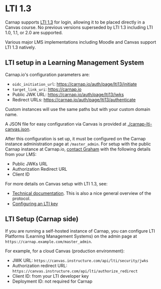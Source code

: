# LTI 1.3

Carnap supports [LTI 1.3](http://www.imsglobal.org/spec/lti/v1p3/) for login,
allowing it to be placed directly in a Canvas course. No previous versions
superseded by LTI 1.3 including LTI 1.0, 1.1, or 2.0 are supported.

Various major LMS implementations including Moodle and Canvas support LTI 1.3
natively.

## LTI setup in a Learning Management System

Carnap.io's configuration parameters are:

* `oidc_initiation_url`: https://carnap.io/auth/page/lti13/initiate
* `target_link_uri`: https://carnap.io
* Public JWK URL: https://carnap.io/auth/page/lti13/jwks
* Redirect URLs: https://carnap.io/auth/page/lti13/authenticate

Custom instances will use the same paths but with your custom domain name.

A JSON file for easy configuration via Canvas is provided at
[./carnap-lti-canvas.json](./carnap-lti-canvas.json).

After this configuration is set up, it must be configured on the Carnap
instance administration page at `/master_admin`. For setup with the public
Carnap instance at Carnap.io, [contact Graham](mailto:gleachkr@ksu.edu) with
the following details from your LMS:

* Public JWKs URL
* Authorization Redirect URL
* Client ID

For more details on Canvas setup with LTI 1.3, see:

* [Technical documentation](https://canvas.instructure.com/doc/api/file.lti_dev_key_config.html).
  This is also a nice general overview of the protocol.
* [Configuring an LTI key](https://community.canvaslms.com/t5/Admin-Guide/How-do-I-configure-an-LTI-key-for-an-account/ta-p/140)

## LTI Setup (Carnap side)

If you are running a self-hosted instance of Carnap, you can configure LTI
Platforms (Learning Management Systems) on the admin page at
`https://carnap.example.com/master_admin`.

For example, for a cloud Canvas (production environment):

* JWK URL: `https://canvas.instructure.com/api/lti/security/jwks`
* Authorization redirect URL: `https://canvas.instructure.com/api/lti/authorize_redirect`
* Client ID: from your LTI developer key
* Deployment ID: not required for Carnap
